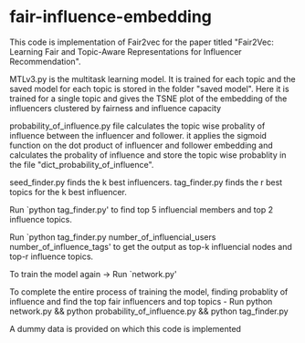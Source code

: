 # fair-influence-embedding
This code is implementation of Fair2vec for the paper titled "Fair2Vec: Learning Fair and Topic-Aware
 Representations for Influencer Recommendation".

MTLv3.py is the multitask learning model. It is trained for each topic and the saved model for each topic is stored in the folder "saved model". Here it is trained for a single topic and gives the TSNE plot of the embedding of the influencers clustered by fairness and influence capacity 

probability_of_influence.py file calculates the topic wise probality of influence between the influencer and follower.
it applies the sigmoid function on the dot product of influencer and follower embedding and calculates the probality of influence and store the topic wise probablity in the
file "dict_probability_of_influence".

seed_finder.py finds the k best influencers.
tag_finder.py finds the r best topics for the k best influencer.

Run `python tag_finder.py' to find top 5 influencial members and top 2 influence topics.

Run `python tag_finder.py number_of_influencial_users number_of_influence_tags' to get the output as top-k influencial nodes and top-r influence topics.

To train the model again -> Run `network.py'

To complete the entire process of training the model, finding probablity of influence and find the top fair influencers and top topics - Run python network.py && python probability_of_influence.py && python tag_finder.py

A dummy data is provided on which this code is implemented



